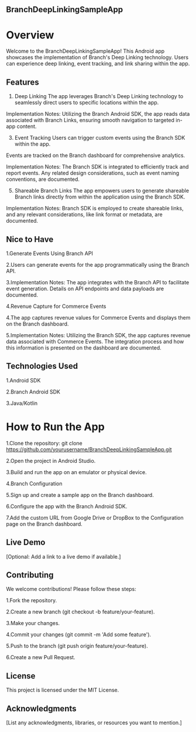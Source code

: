 ## BranchDeepLinkingSampleApp
# Overview
Welcome to the BranchDeepLinkingSampleApp! This Android app showcases the implementation of Branch's Deep Linking technology. Users can experience deep linking, event tracking, and link sharing within the app.

## Features

1. Deep Linking
The app leverages Branch's Deep Linking technology to seamlessly direct users to specific locations within the app.

Implementation Notes: Utilizing the Branch Android SDK, the app reads data associated with Branch Links, ensuring smooth navigation to targeted in-app content.

3. Event Tracking
Users can trigger custom events using the Branch SDK within the app.

Events are tracked on the Branch dashboard for comprehensive analytics.

Implementation Notes: The Branch SDK is integrated to efficiently track and report events. Any related design considerations, such as event naming conventions, are documented.

5. Shareable Branch Links
The app empowers users to generate shareable Branch links directly from within the application using the Branch SDK.

Implementation Notes: Branch SDK is employed to create shareable links, and any relevant considerations, like link format or metadata, are documented.

## Nice to Have
1.Generate Events Using Branch API

2.Users can generate events for the app programmatically using the Branch API.

3.Implementation Notes: The app integrates with the Branch API to facilitate event generation. Details on API endpoints and data payloads are documented.

4.Revenue Capture for Commerce Events

4.The app captures revenue values for Commerce Events and displays them on the Branch dashboard.

5.Implementation Notes: Utilizing the Branch SDK, the app captures revenue data associated with Commerce Events. The integration process and how this information is presented on the dashboard are documented.

## Technologies Used
1.Android SDK

2.Branch Android SDK

3.Java/Kotlin 

# How to Run the App

1.Clone the repository: git clone https://github.com/yourusername/BranchDeepLinkingSampleApp.git

2.Open the project in Android Studio.

3.Build and run the app on an emulator or physical device.

4.Branch Configuration

5.Sign up and create a sample app on the Branch dashboard.

6.Configure the app with the Branch Android SDK.

7.Add the custom URL from Google Drive or DropBox to the Configuration page on the Branch dashboard.

## Live Demo
[Optional: Add a link to a live demo if available.]

## Contributing
We welcome contributions! Please follow these steps:

1.Fork the repository.

2.Create a new branch (git checkout -b feature/your-feature).

3.Make your changes.

4.Commit your changes (git commit -m 'Add some feature').

5.Push to the branch (git push origin feature/your-feature).

6.Create a new Pull Request.

## License
This project is licensed under the MIT License.

## Acknowledgments
[List any acknowledgments, libraries, or resources you want to mention.]
